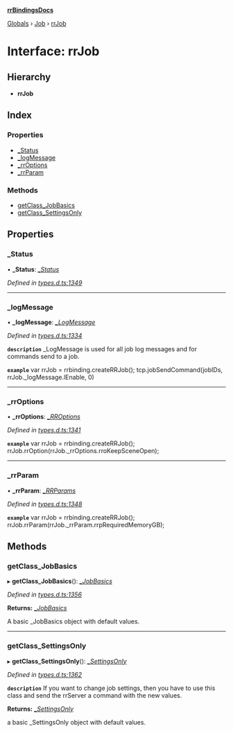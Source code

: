 **[rrBindingsDocs](../README.md)**

[Globals](../README.md) › [Job](../modules/job.md) › [rrJob](job.rrjob.md)

# Interface: rrJob

## Hierarchy

* **rrJob**

## Index

### Properties

* [_Status](job.rrjob.md#_status)
* [_logMessage](job.rrjob.md#_logmessage)
* [_rrOptions](job.rrjob.md#_rroptions)
* [_rrParam](job.rrjob.md#_rrparam)

### Methods

* [getClass_JobBasics](job.rrjob.md#getclass_jobbasics)
* [getClass_SettingsOnly](job.rrjob.md#getclass_settingsonly)

## Properties

###  _Status

• **_Status**: *[_Status](job._status.md)*

*Defined in [types.d.ts:1349](https://github.com/Novalis15/rrBindings/blob/33d8d78/nodeJS/lx64/v6/types.d.ts#L1349)*

___

###  _logMessage

• **_logMessage**: *[_LogMessage](job._logmessage.md)*

*Defined in [types.d.ts:1334](https://github.com/Novalis15/rrBindings/blob/33d8d78/nodeJS/lx64/v6/types.d.ts#L1334)*

**`description`** _LogMessage is used for all job log messages and for commands send to a job.

**`example`** 
var rrJob = rrbinding.createRRJob();
tcp.jobSendCommand(jobIDs, rrJob._logMessage.lEnable, 0)

___

###  _rrOptions

• **_rrOptions**: *[_RROptions](job._rroptions.md)*

*Defined in [types.d.ts:1341](https://github.com/Novalis15/rrBindings/blob/33d8d78/nodeJS/lx64/v6/types.d.ts#L1341)*

**`example`** 
var rrJob = rrbinding.createRRJob();
rrJob.rrOption(rrJob._rrOptions.rroKeepSceneOpen);

___

###  _rrParam

• **_rrParam**: *[_RRParams](job._rrparams.md)*

*Defined in [types.d.ts:1348](https://github.com/Novalis15/rrBindings/blob/33d8d78/nodeJS/lx64/v6/types.d.ts#L1348)*

**`example`** 
var rrJob = rrbinding.createRRJob();
rrJob.rrParam(rrJob._rrParam.rrpRequiredMemoryGB);

## Methods

###  getClass_JobBasics

▸ **getClass_JobBasics**(): *[_JobBasics](job._jobbasics.md)*

*Defined in [types.d.ts:1356](https://github.com/Novalis15/rrBindings/blob/33d8d78/nodeJS/lx64/v6/types.d.ts#L1356)*

**Returns:** *[_JobBasics](job._jobbasics.md)*

A basic _JobBasics object with default values.

___

###  getClass_SettingsOnly

▸ **getClass_SettingsOnly**(): *[_SettingsOnly](job._settingsonly.md)*

*Defined in [types.d.ts:1362](https://github.com/Novalis15/rrBindings/blob/33d8d78/nodeJS/lx64/v6/types.d.ts#L1362)*

**`description`** If you want to change job settings, then you have to use this class and send the rrServer a command with the new values.

**Returns:** *[_SettingsOnly](job._settingsonly.md)*

a basic _SettingsOnly object with default values.